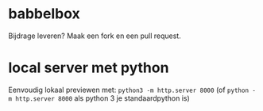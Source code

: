 # babbelbox

Bijdrage leveren?
Maak een fork en een pull request.

# local server met python

Eenvoudig lokaal previewen met: `python3 -m http.server 8000` (of `python -m http.server 8000` als python 3 je standaardpython is)